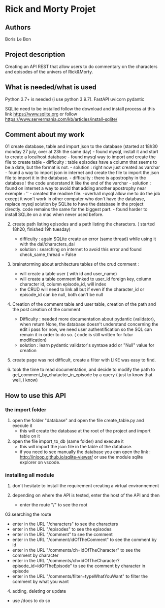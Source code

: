 # Rick and Morty Projet

## Authors
Boris Le Bon

## Project description

Creating an API REST that allow users to do commentary on the characters and episodes of the univers of 
Rick&Morty.

## What is needed/what is used

Python 3.7+ is needed (i use python 3.9.7).
FastAPI
uvicorn
pydantic

SQLite need to be installed follow the download and install process at this link https://www.sqlite.org
or follow https://www.servermania.com/kb/articles/install-sqlite/ 

## Comment about my work

01 create database, table and import json to the database (started at 18h30 monday 27 july, over at 23h the same day)
    - found mysql, install it and start to create a localhost database
    - found mysql way to import and create the file to create table
        - difficulty : table episodes have a column that seems to be a date, but the format is not. 
        - solution : right now just created as varchar
    - found a way to import json in internet and create the file to import the json file to import it in the database.
        - difficulty : there is apostrophy in the database ! the code understand it like the end of the varchar
        - solution : found on internet a way to avoid that adding another apostrophy near exemple : ''
    - created the readme file.
    -overhall mysql allow me to do the job except it won't work in other computer who don't have the database, replace
    mysql solution by SQLite to have the database in the project directly. code remains the same for the biggest part. 
        - found harder to install SQLite on a mac when never used before. 

02. create path listing episodes and a path listing the characters. ( started 18h20, finished 19h tuesday)
    - difficulty : again SQLite create an error (same thread) while using it with the dal/characters_dal
    - solution : searching on internet to avoid this error and found check_same_thread = False 

03. brainstorming about architecture tables of the crud comment : 
    - will create a table user ( with id and user_name)
    - will create a table comment linked to user_id foreign key, column character id, column episode_id, will index
    - the CRUD will need to link all but if even if the character_id or episode_id can be null, both can't be null

04. Creation of the comment table and user table, creation of the path and the post creation of the comment
    - Difficulty : needed more documentation about pydantic (validator),
                   when return None, the database doesn't understand
                   concerning the edit i pass for now, we need user authentification so the SQL can remain it in order to do so. ( code is still written for futur modification)
    - solution : learn pydantic validator's syntaxe
                 add or "Null" value for creation
                
05. create page was not difficult, create a filter with LIKE was easy to find.

06. took the time to read documentation, and decide to modify the path to get_comment_by_chatacter_in_episode
by a query ( just to know that well, i know)
                 
## How to use this API

### the import folder

01. open the folder "database" and open the file create_table.py and execute it
    - this will create the database at the root of the project and import table on it
02. open the file import_to_db (same folder) and execute it
    - this will import the json file in the table of the database.
    - if you need to see manually the database you can open the link :
    http://inloop.github.io/sqlite-viewer/ or use the module sqlite explorer on vscode.

### installing all module

01. don't hesitate to install the requirement creating a virtual environnement

02. depending on where the API is tested, enter the host of the API and then
    - enter the route "/" to see the root

03.searching the route
- enter in the URL "/characters" to see the characters
- enter in the URL "/episodes" to see the episodes
- enter in the URL "/comment" to see the comment
- enter in the URL "/comment/idOfTheComment" to see the comment by id
- enter in the URL "/comments/ch=idOfTheCharacter" to see the comment by character
- enter in the URL "/comments/ch=idOfTheCharacter?episode_id=idOfTheEpisode" to see the comment by character in episode
- enter in the URL "/comments/filter=typeWhatYouWant" to filter the comment by what you want

04. adding, deleting or update
- use /docs to do so
